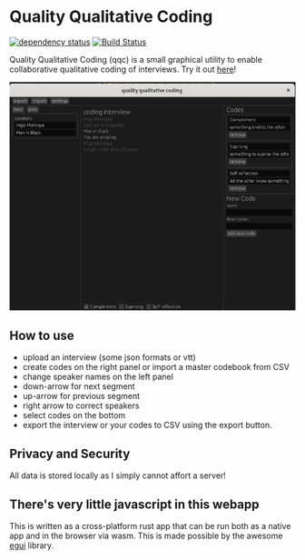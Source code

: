# Quality Qualitative Coding

[![dependency status](https://deps.rs/repo/github/emilk/eframe_template/status.svg)](https://deps.rs/repo/github/emilk/eframe_template)
[![Build Status](https://github.com/emilk/eframe_template/workflows/CI/badge.svg)](https://github.com/emilk/eframe_template/actions?workflow=CI)

Quality Qualitative Coding (qqc) is a small graphical utility to enable collaborative qualitative coding of interviews. Try it out [here](https://marcusdunn.github.io/qqc/)!

![img.png](img.png)

## How to use
- upload an interview (some json formats or vtt)
- create codes on the right panel or import a master codebook from CSV
- change speaker names on the left panel 
- down-arrow for next segment
- up-arrow for previous segment
- right arrow to correct speakers
- select codes on the bottom
- export the interview or your codes to CSV using the export button.

## Privacy and Security

All data is stored locally as I simply cannot affort a server!

## There's very little javascript in this webapp

This is written as a cross-platform rust app that can be run both as a native app and in the browser via wasm. This is made possible by the awesome [egui](https://github.com/emilk/egui/) library.
